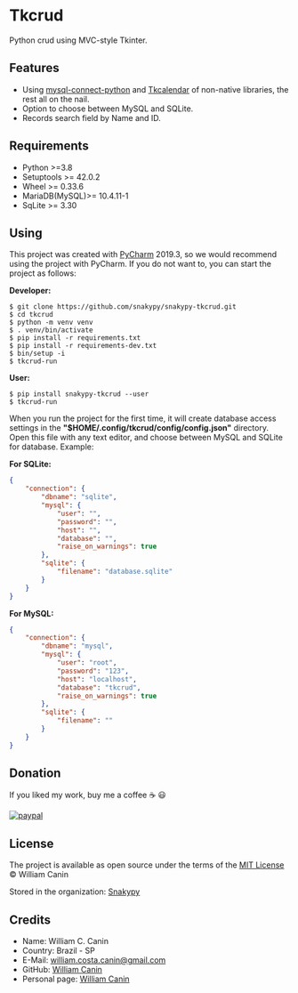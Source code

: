 # Tkcrud

Python crud using MVC-style Tkinter.


## Features

- Using [mysql-connect-python](https://pypi.org/project/mysql-connector-python/) and [Tkcalendar](https://pypi.org/project/tkcalendar) of non-native libraries, the rest all on the nail.
- Option to choose between MySQL and SQLite.
- Records search field by Name and ID.

## Requirements

- Python >=3.8
- Setuptools >= 42.0.2
- Wheel >= 0.33.6
- MariaDB(MySQL)>= 10.4.11-1
- SqLite >= 3.30

## Using

This project was created with [PyCharm](https://www.jetbrains.com/pycharm/) 2019.3, so we would recommend using the project with PyCharm.
If you do not want to, you can start the project as follows:

**Developer:**

```
$ git clone https://github.com/snakypy/snakypy-tkcrud.git
$ cd tkcrud
$ python -m venv venv
$ . venv/bin/activate
$ pip install -r requirements.txt
$ pip install -r requirements-dev.txt
$ bin/setup -i
$ tkcrud-run
``` 

**User:**

```
$ pip install snakypy-tkcrud --user
$ tkcrud-run
```

When you run the project for the first time, it will create database access settings in the **"$HOME/.config/tkcrud/config/config.json"** directory.
Open this file with any text editor, and choose between MySQL and SQLite for database.
Example:

**For SQLite:**

```json
{
    "connection": {
        "dbname": "sqlite",
        "mysql": {
            "user": "",
            "password": "",
            "host": "",
            "database": "",
            "raise_on_warnings": true
        },
        "sqlite": {
            "filename": "database.sqlite"
        }
    }
}
```

**For MySQL:**

```json
{
    "connection": {
        "dbname": "mysql",
        "mysql": {
            "user": "root",
            "password": "123",
            "host": "localhost",
            "database": "tkcrud",
            "raise_on_warnings": true
        },
        "sqlite": {
            "filename": ""
        }
    }
}
```

## Donation

If you liked my work, buy me a coffee :coffee: :smiley:

[![paypal](https://www.paypalobjects.com/en_US/i/btn/btn_donateCC_LG.gif)](https://www.paypal.com/cgi-bin/webscr?cmd=_s-xclick&hosted_button_id=YBK2HEEYG8V5W&source)

## License

The project is available as open source under the terms of the [MIT License](https://github.com/williamcanin/tkcrud/blob/master/LICENSE) © William Canin

Stored in the organization: [Snakypy](https://github.com/snakypy)

## Credits

* Name: William C. Canin
* Country: Brazil - SP
* E-Mail: william.costa.canin@gmail.com
* GitHub: [William Canin](http://github.com/williamcanin)
* Personal page: [William Canin](http://williamcanin.github.io)